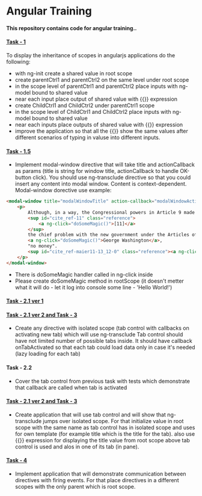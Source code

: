 # Angular Training

#### This repository contains code for angular training..

#### [Task - 1]
 To display the inheritance of scopes in angularjs applications do the following:
 - with ng-init create a shared value in root scope
 - create parentCtrl1 and parentCtrl2 on the same level under root scope
 - in the scope level of parentCtrl1 and parentCtrl2 place inputs with ng-model bound to shared value
 - near each input place output of shared value with {{}} expression
 - create ChildCtrl1 and ChildCtrl2 under parentCtrl1 scope
 - in the scope level of ChildCtrl1 and ChildCtrl2 place inputs with ng-model bound to shared value
 - near each inputs place outputs of shared value with {{}} expression
 - improve the application so that all the {{}} show the same values after different scenarios of typing in valuse into different inputs.

#### [Task - 1.5]
 - Implement modal-window directive that will take title and actionCallback as params (title is string for window title, actionCallback to handle OK-button click). 
You should use ng-transclude directive so that you could insert any content into modal window. Content is context-dependent. Modal-window dorective use example:
```html
<modal-window title="modalWindowTitle" action-callback="modalWindowActionHandler">
	<p>
		Although, in a way, the Congressional powers in Article 9 made the "league of states as cohesive and strong as any similar sort of republican confederation in history",
		<sup id="cite_ref-11" class="reference">
			<a ng-click="doSomeMagic()">[11]</a>
		</sup>
		the chief problem with the new government under the Articles of Confederation was, in the words of 
		<a ng-click="doSomeMagic()">George Washington</a>, 
		"no money".
		<sup id="cite_ref-maier11-13_12-0" class="reference"><a ng-click="doSomeMagic()">[12]</a></sup>...	
	</p>
</modal-window>
```
 - There is doSomeMagic handler called in ng-click inside
 - Please create doSomeMagic method in rootScope (it doesn't metter what it will do - let it log into console some line - 'Hello World!')

#### [Task - 2.1 ver 1]
#### [Task - 2.1 ver 2 and Task - 3]
 - Create any directive with isolated scope (tab control with callbacks on activating new tab) which will use ng-transclude
	Tab control should have not limited number of possible tabs inside. 
    It should have callback onTabActivated so that each tab could load data only in case it's needed (lazy loading for each tab)
	
#### Task - 2.2
 - Cover the tab control from previous task with tests which demonstrate that callback are called when tab is activated

#### [Task - 2.1 ver 2 and Task - 3]
- Create application that will use tab control and will show that ng-transclude jumps over isolated scope.
	For that initialize value in root scope with the same name as tab control has in isolated scope and uses for own template (for example title which is the title for the tab).
	also use {{}} expression for displaying the title value from root scope above tab control is used and alos in one of its tab (in pane).

#### [Task - 4]
- Implement application that will demonstrate communication between directives with firing events.
	For that place directives in a different scopes with the only parent which is root scope.

[//]: # (These are reference links used in the body of this note and get stripped out when the markdown processor does its job. There is no need to format nicely because it shouldn't be seen. Thanks SO - http://stackoverflow.com/questions/4823468/store-comments-in-markdown-syntax)

   [Task - 1]: <//niknik19.github.io/angular-training/index1.html>
   [Task - 1.5]: <//niknik19.github.io/angular-training/index1.5.html>
   [Task - 2.1 ver 1]: <//niknik19.github.io/angular-training/index2.html>
   [Task - 2.1 ver 2 and Task - 3]: <//niknik19.github.io/angular-training/index2.ver2.html>
   [Task  - 4]: <//niknik19.github.io/angular-training/index4.html>
